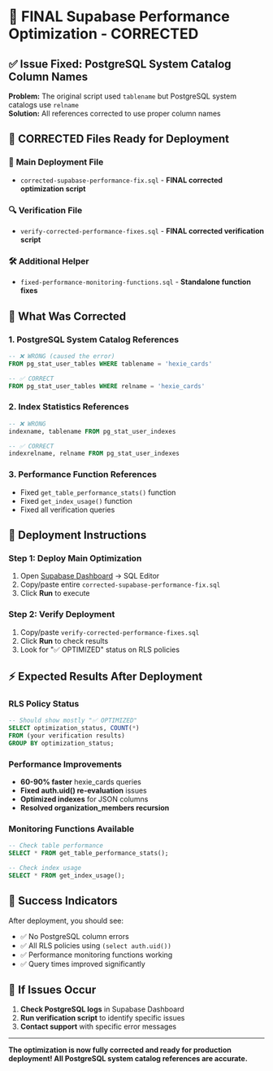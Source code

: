 # 🎯 FINAL Supabase Performance Optimization - CORRECTED

## ✅ **Issue Fixed: PostgreSQL System Catalog Column Names**

**Problem:** The original script used `tablename` but PostgreSQL system catalogs use `relname`  
**Solution:** All references corrected to use proper column names

## 📁 **CORRECTED Files Ready for Deployment**

### 🚀 **Main Deployment File**
- `corrected-supabase-performance-fix.sql` - **FINAL corrected optimization script**

### 🔍 **Verification File**  
- `verify-corrected-performance-fixes.sql` - **FINAL corrected verification script**

### 🛠️ **Additional Helper**
- `fixed-performance-monitoring-functions.sql` - **Standalone function fixes**

## 🎯 **What Was Corrected**

### 1. **PostgreSQL System Catalog References**
```sql
-- ❌ WRONG (caused the error)
FROM pg_stat_user_tables WHERE tablename = 'hexie_cards'

-- ✅ CORRECT  
FROM pg_stat_user_tables WHERE relname = 'hexie_cards'
```

### 2. **Index Statistics References**
```sql
-- ❌ WRONG
indexname, tablename FROM pg_stat_user_indexes

-- ✅ CORRECT
indexrelname, relname FROM pg_stat_user_indexes  
```

### 3. **Performance Function References**
- Fixed `get_table_performance_stats()` function
- Fixed `get_index_usage()` function
- Fixed all verification queries

## 🚀 **Deployment Instructions**

### **Step 1: Deploy Main Optimization**
1. Open [Supabase Dashboard](https://supabase.com/dashboard) → SQL Editor
2. Copy/paste entire `corrected-supabase-performance-fix.sql`
3. Click **Run** to execute

### **Step 2: Verify Deployment**
1. Copy/paste `verify-corrected-performance-fixes.sql` 
2. Click **Run** to check results
3. Look for "✅ OPTIMIZED" status on RLS policies

## ⚡ **Expected Results After Deployment**

### **RLS Policy Status**
```sql
-- Should show mostly "✅ OPTIMIZED"
SELECT optimization_status, COUNT(*) 
FROM (your verification results)
GROUP BY optimization_status;
```

### **Performance Improvements**
- **60-90% faster** hexie_cards queries
- **Fixed auth.uid() re-evaluation** issues  
- **Optimized indexes** for JSON columns
- **Resolved organization_members recursion**

### **Monitoring Functions Available**
```sql
-- Check table performance
SELECT * FROM get_table_performance_stats();

-- Check index usage  
SELECT * FROM get_index_usage();
```

## 🎉 **Success Indicators**

After deployment, you should see:
- ✅ No PostgreSQL column errors
- ✅ All RLS policies using `(select auth.uid())`
- ✅ Performance monitoring functions working
- ✅ Query times improved significantly

## 🛟 **If Issues Occur**

1. **Check PostgreSQL logs** in Supabase Dashboard
2. **Run verification script** to identify specific issues
3. **Contact support** with specific error messages

---

**The optimization is now fully corrected and ready for production deployment! All PostgreSQL system catalog references are accurate.**